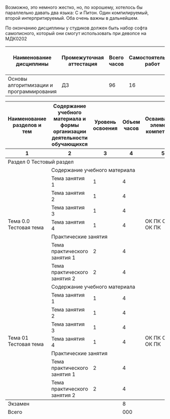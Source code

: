 Возможно, это немного жестко, но, по хорошему, хотелось бы параллельно давать два языка: С и Питон. Один компилируемый, второй интерпритируемый. Оба очень важны в дальнейшем. 

По окончанию дисциплины у студиков должен быть набор софта самописного, который они смогут использовать при девопсе на МДК0202

| Наименование дисциплины                                | Промежуточная аттестация | Всего часов | Самостоятельных работ | Лекций | Консультаций | Практических / лабораторных работ | Контрольные работы |
|--------------------------------------------------------|--------------------------|-------------|------------------------|--------|--------------|------------------------------------|--------------------|
| Основы алгоритмизации и программирования               | ДЗ                       | 96          | 16                     | 22     | 8            | ПР 44                              | 6                  |

<table id="program-table">
    <thead> <!-- Шапка, редактировать вроде не нужно -->
        <tr>
            <th>Наименование разделов и тем</th>
            <th>Содержание учебного материала и формы организации деятельности обучающихся</th>
            <th>Уровень освоения</th>
            <th>Объем часов</th>
            <th>Осваиваемые элементы компетенций</th>
        </tr>
        <tr>
            <th>1</th>
            <th>2</th>
            <th>3</th>
            <th>4</th>
            <th>5</th>
        </tr>
    </thead>
    <tbody> <!-- Содержимое рабочей программы -->
        <tr>
            <td colspan="5">Раздел 0 Тестовый раздел</td>
        </tr>
        <tr>
            <td rowspan="8">Тема 0.0 Тестовая тема</td>
            <td colspan="3">Содержание учебного материала</td>
            <td rowspan="8">ОК ПК ОК ПК ОК ПК</td>
        </tr>
        <tr>
            <td>Тема занятия 1</td>
            <td>1</td>
            <td>4</td>
        </tr>
        <tr>
            <td>Тема занятия 2</td>
            <td>1</td>
            <td>4</td>
        </tr>
        <tr>
            <td>Тема занятия 3</td>
            <td>1</td>
            <td>4</td>
        </tr>
        <tr>
            <td>Тема занятия 4</td>
            <td>1</td>
            <td>4</td>
        </tr>
        <tr>
            <td colspan="3">Практические занятия</td>
        </tr>
        <tr>
            <td>Тема практического занятия 1</td>
            <td>2</td>
            <td>4</td>
        </tr>
        <tr>
            <td>Тема практического занятия 2</td>
            <td>2</td>
            <td>4</td>
        </tr>
        <tr>
            <td rowspan="8">Тема 01 Тестовая тема</td>
            <td colspan="3">Содержание учебного материала</td>
            <td rowspan="8">ОК ПК ОК ПК ОК ПК</td>
        </tr>
        <tr>
            <td>Тема занятия 1</td>
            <td>1</td>
            <td>4</td>
        </tr>
        <tr>
            <td>Тема занятия 2</td>
            <td>1</td>
            <td>4</td>
        </tr>
        <tr>
            <td>Тема занятия 3</td>
            <td>1</td>
            <td>4</td>
        </tr>
        <tr>
            <td>Тема занятия 4</td>
            <td>1</td>
            <td>4</td>
        </tr>
        <tr>
            <td colspan="3">Практические занятия</td>
        </tr>
        <tr>
            <td>Тема практического занятия 1</td>
            <td>2</td>
            <td>4</td>
        </tr>
        <tr>
            <td>Тема практического занятия 2</td>
            <td>2</td>
            <td>4</td>
        </tr>
    </tbody>
    <tfoot> <!-- Подвал с итогами -->
        <tr>
            <td colspan="3">Экзамен</td>
            <td>8</td>
            <td>&nbsp;</td>
        </tr>
        <tr>
            <td colspan="3">Всего</td>
            <td>000</td>
            <td>&nbsp;</td>
        </tr>
    </tfoot>
</table>